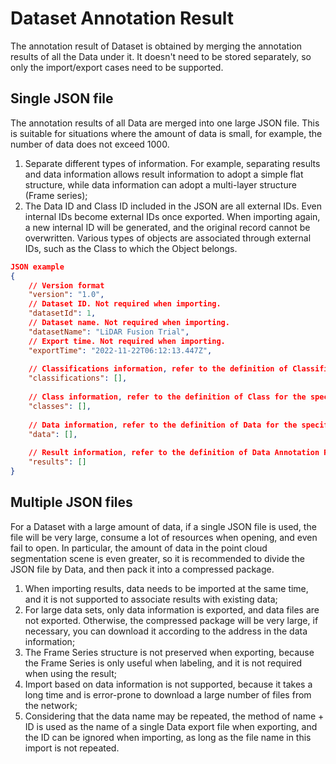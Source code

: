 # Dataset Annotation Result

The annotation result of Dataset is obtained by merging the annotation results of all the Data under it. It doesn't need to be stored separately, so only the import/export cases need to be supported.

## **Single JSON file**

The annotation results of all Data are merged into one large JSON file. This is suitable for situations where the amount of data is small, for example, the number of data does not exceed 1000.

1. Separate different types of information. For example, separating results and data information allows result information to adopt a simple flat structure, while data information can adopt a multi-layer structure (Frame series);
2. The Data ID and Class ID included in the JSON are all external IDs. Even internal IDs become external IDs once exported. When importing again, a new internal ID will be generated, and the original record cannot be overwritten. Various types of objects are associated through external IDs, such as the Class to which the Object belongs.

```json
JSON example
{
    // Version format
    "version": "1.0",
    // Dataset ID. Not required when importing.
    "datasetId": 1,
    // Dataset name. Not required when importing.
    "datasetName": "LiDAR Fusion Trial",
    // Export time. Not required when importing.
    "exportTime": "2022-11-22T06:12:13.447Z",
    
    // Classifications information, refer to the definition of Classification for the specific structure.
    "classifications": [],
    
    // Class information, refer to the definition of Class for the specific structure.
    "classes": [],
    
    // Data information, refer to the definition of Data for the specific structure.
    "data": [],
    
    // Result information, refer to the definition of Data Annotation Result for the specific structure.
    "results": []
}
```

## **Multiple JSON files**

For a Dataset with a large amount of data, if a single JSON file is used, the file will be very large, consume a lot of resources when opening, and even fail to open. In particular, the amount of data in the point cloud segmentation scene is even greater, so it is recommended to divide the JSON file by Data, and then pack it into a compressed package.

1. When importing results, data needs to be imported at the same time, and it is not supported to associate results with existing data;
2. For large data sets, only data information is exported, and data files are not exported. Otherwise, the compressed package will be very large, if necessary, you can download it according to the address in the data information;
3. The Frame Series structure is not preserved when exporting, because the Frame Series is only useful when labeling, and it is not required when using the result;
4. Import based on data information is not supported, because it takes a long time and is error-prone to download a large number of files from the network;
5. Considering that the data name may be repeated, the method of name + ID is used as the name of a single Data export file when exporting, and the ID can be ignored when importing, as long as the file name in this import is not repeated.

